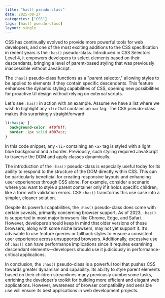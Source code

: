 ```yaml
---
title: "has() pseudo-class"
date: 2025-08-27
categories: ["CSS"]
tags: [has() pseudo-class]
layout: single
---
```


CSS has continually evolved to provide more powerful tools for web developers, and one of the most exciting additions to the CSS specification in recent years is the `:has()` pseudo-class. Introduced in CSS Selectors Level 4, it empowers developers to select elements based on their descendants, bringing a level of parent-based styling that was previously inaccessible without JavaScript.

The `:has()` pseudo-class functions as a "parent selector," allowing styles to be applied to elements if they contain specific descendants. This feature enhances the dynamic styling capabilities of CSS, opening new possibilities for proactive UI design without relying on external scripts.

Let's see `:has()` in action with an example. Assume we have a list where we wish to highlight any `<li>` that contains an `<a>` tag. The CSS pseudo-class makes this surprisingly straightforward:

```css
li:has(a) {
  background-color: #f0f8ff;
  border: 1px solid #007acc;
}
```

In this code snippet, any `<li>` containing an `<a>` tag is styled with a light blue background and a border. Previously, such styling required JavaScript to traverse the DOM and apply classes dynamically.

The introduction of the `:has()` pseudo-class is especially useful today for its ability to respond to the structure of the DOM directly within CSS. This can be particularly beneficial for creating responsive layouts and enhancing user experiences through CSS alone. For example, consider a scenario where you want to style a parent container only if it holds specific children, like a form with validation errors. CSS `:has()` transforms this use case into a simpler, cleaner solution.

Despite its powerful capabilities, the `:has()` pseudo-class does come with certain caveats, primarily concerning browser support. As of 2023, `:has()` is supported in most major browsers like Chrome, Edge, and Safari. However, developers should keep in mind that older versions of these browsers, along with some niche browsers, may not yet support it. It’s advisable to use feature queries or fallback styles to ensure a consistent user experience across unsupported browsers. Additionally, excessive use of `:has()` can have performance implications since it requires examining descendant elements—developers should use it judiciously in performance-critical applications.

In conclusion, the `:has()` pseudo-class is a powerful tool that pushes CSS towards greater dynamism and capability. Its ability to style parent elements based on their children streamlines many previously cumbersome tasks, enriching the developer's toolkit for building more efficient and elegant web applications. However, awareness of browser compatibility and sensible use will ensure its best applications in web development projects.
